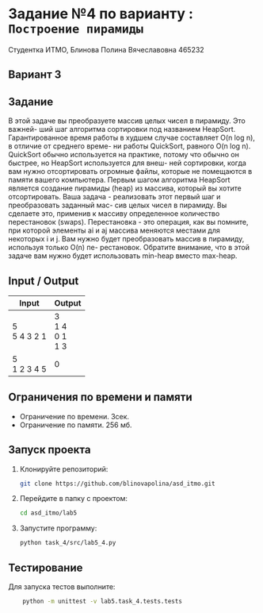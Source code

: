 # Задание №4 по варианту  : `Построение пирамиды`
Студентка ИТМО,  Блинова Полина Вячеславовна 465232

## Вариант 3

## Задание 
В этой задаче вы преобразуете массив целых чисел в пирамиду. Это важней-
ший шаг алгоритма сортировки под названием HeapSort. Гарантированное время
работы в худшем случае составляет O(n log n), в отличие от среднего време-
ни работы QuickSort, равного O(n log n). QuickSort обычно используется на
практике, потому что обычно он быстрее, но HeapSort используется для внеш-
ней сортировки, когда вам нужно отсортировать огромные файлы, которые не
помещаются в памяти вашего компьютера.
Первым шагом алгоритма HeapSort является создание пирамиды (heap) из
массива, который вы хотите отсортировать.
Ваша задача - реализовать этот первый шаг и преобразовать заданный мас-
сив целых чисел в пирамиду. Вы сделаете это, применив к массиву определенное
количество перестановок (swaps). Перестановка - это операция, как вы помните,
при которой элементы ai и aj массива меняются местами для некоторых i и j.
Вам нужно будет преобразовать массив в пирамиду, используя только O(n) пе-
рестановок. Обратите внимание, что в этой задаче вам нужно будет использовать
min-heap вместо max-heap.

## Input / Output

| Input | Output |
| ----- | ------ |
| 5 <br/> 5 4 3 2 1 | 3 <br/>1 4<br/>0 1<br/>1 3     |
| 5 <br/> 1 2 3 4 5 | 0  |

## Ограничения по времени и памяти

- Ограничение по времени. 3сек.
- Ограничение по памяти. 256 мб.


## Запуск проекта
1. Клонируйте репозиторий:
   ```bash
   git clone https://github.com/blinovapolina/asd_itmo.git
   ```
2. Перейдите в папку с проектом:
   ```bash
   cd asd_itmo/lab5
   ```
3. Запустите программу:
   ```bash
   python task_4/src/lab5_4.py
   ```


## Тестирование
Для запуска тестов выполните:
```bash
    python -m unittest -v lab5.task_4.tests.tests
```
